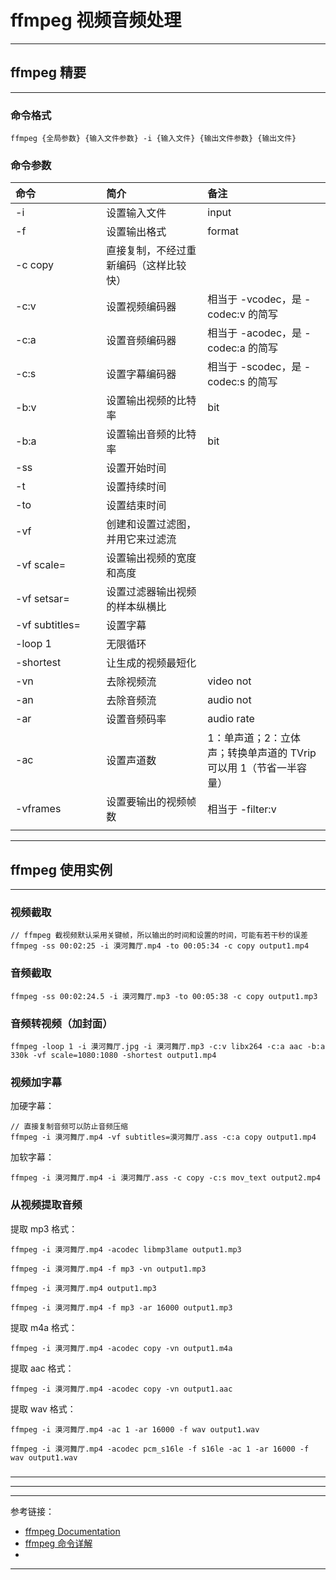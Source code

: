 # ffmpeg 视频音频处理

---

## ffmpeg 精要

---

### 命令格式

```
ffmpeg {全局参数} {输入文件参数} -i {输入文件} {输出文件参数} {输出文件}
```

### 命令参数

| 命令 | 简介 | 备注 |
|:---|:---|:---|
| -i | 设置输入文件 | input |
| -f | 设置输出格式 | format |
| -c copy | 直接复制，不经过重新编码（这样比较快） |  |
| -c:v | 设置视频编码器 | 相当于 -vcodec，是 -codec:v 的简写 |
| -c:a | 设置音频编码器 | 相当于 -acodec，是 -codec:a 的简写 |
| -c:s | 设置字幕编码器 | 相当于 -scodec，是 -codec:s 的简写 |
| -b:v | 设置输出视频的比特率 | bit |
| -b:a | 设置输出音频的比特率 | bit |
| -ss | 设置开始时间 |  |
| -t | 设置持续时间 |  |
| -to | 设置结束时间 |  |
| -vf | 创建和设置过滤图，并用它来过滤流 |  |
| -vf scale= | 设置输出视频的宽度和高度 |  |
| -vf setsar= | 设置过滤器输出视频的样本纵横比 |  |
| -vf subtitles= | 设置字幕 |  |
| -loop 1 | 无限循环 |  |
| -shortest | 让生成的视频最短化 |  |
| -vn | 去除视频流 | video not |
| -an | 去除音频流 | audio not |
| -ar | 设置音频码率 | audio rate |
| -ac | 设置声道数 | 1：单声道；2：立体声；转换单声道的 TVrip 可以用 1（节省一半容量） |
| -vframes | 设置要输出的视频帧数 | 相当于 -filter:v |
|<img width=300px/>|<img width=500px/>|<img width=400px/>|

---

## ffmpeg 使用实例

---

### 视频截取

```
// ffmpeg 截视频默认采用关键帧，所以输出的时间和设置的时间，可能有若干秒的误差
ffmpeg -ss 00:02:25 -i 漠河舞厅.mp4 -to 00:05:34 -c copy output1.mp4
```

### 音频截取

```
ffmpeg -ss 00:02:24.5 -i 漠河舞厅.mp3 -to 00:05:38 -c copy output1.mp3
```

### 音频转视频（加封面）

```
ffmpeg -loop 1 -i 漠河舞厅.jpg -i 漠河舞厅.mp3 -c:v libx264 -c:a aac -b:a 330k -vf scale=1080:1080 -shortest output1.mp4
```

### 视频加字幕

加硬字幕：

```
// 直接复制音频可以防止音频压缩
ffmpeg -i 漠河舞厅.mp4 -vf subtitles=漠河舞厅.ass -c:a copy output1.mp4
```

加软字幕：

```
ffmpeg -i 漠河舞厅.mp4 -i 漠河舞厅.ass -c copy -c:s mov_text output2.mp4
```

### 从视频提取音频

提取 mp3 格式：

```
ffmpeg -i 漠河舞厅.mp4 -acodec libmp3lame output1.mp3
```

```
ffmpeg -i 漠河舞厅.mp4 -f mp3 -vn output1.mp3
```

```
ffmpeg -i 漠河舞厅.mp4 output1.mp3
```

```
ffmpeg -i 漠河舞厅.mp4 -f mp3 -ar 16000 output1.mp3
```

提取 m4a 格式：

```
ffmpeg -i 漠河舞厅.mp4 -acodec copy -vn output1.m4a
```

提取 aac 格式：

```
ffmpeg -i 漠河舞厅.mp4 -acodec copy -vn output1.aac
```

提取 wav 格式：

```
ffmpeg -i 漠河舞厅.mp4 -ac 1 -ar 16000 -f wav output1.wav
```

```
ffmpeg -i 漠河舞厅.mp4 -acodec pcm_s16le -f s16le -ac 1 -ar 16000 -f wav output1.wav
```

###

###

###

###

---


---


---

参考链接：

- [ffmpeg Documentation](https://ffmpeg.org/ffmpeg.html)
- [ffmpeg 命令详解](https://www.cnblogs.com/vicowong/archive/2011/03/08/1977088.html)
- []()

---




